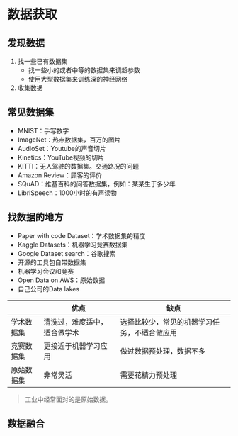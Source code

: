 # 数据获取

## 发现数据

1. 找一些已有数据集
   + 找一些小的或者中等的数据集来调超参数
   + 使用大型数据集来训练深的神经网络
2. 收集数据

## 常见数据集

+ MNIST：手写数字
+ ImageNet：热点数据集，百万的图片
+ AudioSet：Youtube的声音切片
+ Kinetics：YouTube视频的切片
+ KITTI：无人驾驶的数据集。交通路况的问题
+ Amazon Review：顾客的评价
+ SQuAD：维基百科的问答数据集，例如：某某生于多少年
+ LibriSpeech：1000小时的有声读物

## 找数据的地方

+ Paper with code Dataset：学术数据集的精度
+ Kaggle Datasets：机器学习竞赛数据集
+ Google Dataset search：谷歌搜索
+ 开源的工具包自带数据集
+ 机器学习会议和竞赛
+ Open Data on AWS：原始数据
+ 自己公司的Data lakes

|            | 优点                         | 缺点                                         |
| ---------- | ---------------------------- | -------------------------------------------- |
| 学术数据集 | 清洗过，难度适中，适合做学术 | 选择比较少，常见的机器学习任务，不适合做应用 |
| 竞赛数据集 | 更接近于机器学习应用         | 做过数据预处理，数据不多                     |
| 原始数据集 | 非常灵活                     | 需要花精力预处理                             |

> 工业中经常面对的是原始数据。

## 数据融合

